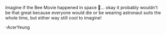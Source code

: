 Imagine if the Bee Movie happened in space 🤯... okay it probably wouldn't be that great because everyone would die or be wearing astronaut suits the whole time, but either way still cool to imagine!

-AcerYeung
